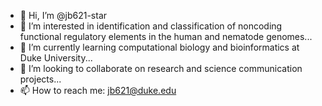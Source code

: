 - 👋 Hi, I’m @jb621-star
- 👀 I’m interested in identification and classification of noncoding functional regulatory elements in the human and nematode genomes...
- 🌱 I’m currently learning computational biology and bioinformatics at Duke University...
- 💞️ I’m looking to collaborate on research and science communication projects...
- 📫 How to reach me: jb621@duke.edu

<!---
jb621-star/jb621-star is a ✨ special ✨ repository because its `README.md` (this file) appears on your GitHub profile.
You can click the Preview link to take a look at your changes.
--->

